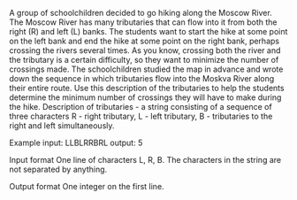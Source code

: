 A group of schoolchildren decided to go hiking along the Moscow River.
The Moscow River has many tributaries that can flow into it from both the right (R) and left (L) banks. 
The students want to start the hike at some point on the left bank and end the hike at some point on the right bank,
 perhaps crossing the rivers several times. As you know, crossing both the river and the tributary is a certain difficulty, 
so they want to minimize the number of crossings made.
The schoolchildren studied the map in advance and wrote down the sequence in which tributaries flow into the Moskva River along their entire route.
Use this description of the tributaries to help the students determine the minimum number of crossings they will have to make during the hike. Description of tributaries - a string consisting of a sequence of three characters R - right tributary, L - left tributary, B - tributaries to the right and left simultaneously.

Example input: LLBLRRBRL output: 5

Input format
One line of characters L, R, B. The characters in the string are not separated by anything.

Output format
One integer on the first line.
